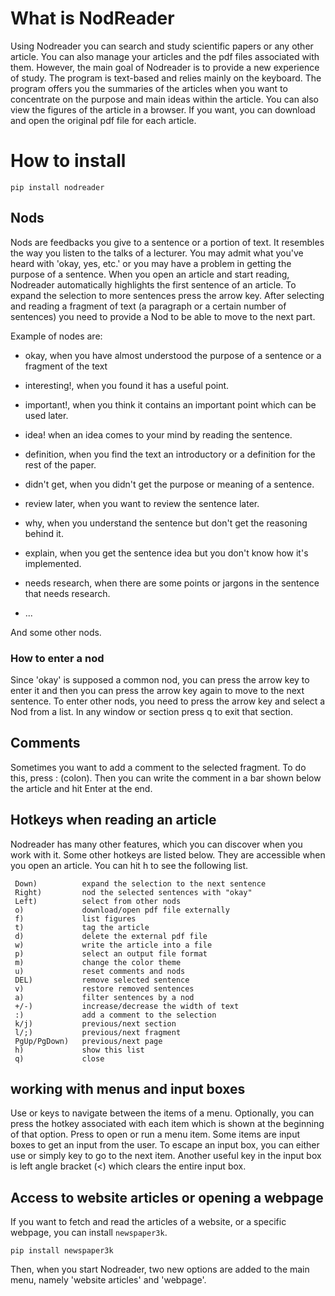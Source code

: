 # What is NodReader

Using Nodreader you can search and study scientific papers or any other article.
You can also manage your articles and the pdf files associated with them.
However, the main goal of Nodreader is to provide a new experience of study. The program is text-based and relies mainly on the keyboard. The program offers you the summaries of the articles when you want to concentrate on the purpose and main ideas within the article. You can also view the figures of the article in a browser. If you want, you can download and open the original pdf file for each article.

# How to install

```
pip install nodreader
```

## Nods
Nods are feedbacks you give to a sentence or a portion of text. It resembles the way you listen to the talks of a lecturer. You may admit what you've heard with 'okay, yes, etc.' or you may have a problem in getting the purpose of a sentence.
When you open an article and start reading, Nodreader automatically highlights the first sentence of an article. To expand the selection to more sentences press the <Down> arrow key. After selecting and reading a fragment of text (a paragraph or a certain number of sentences) you need to provide a Nod to be able to move to the next part. 

Example of nodes are:

 - okay, when you have almost understood the purpose of a sentence or a fragment of the text
 - interesting!, when you found it has a useful point.
 - important!, when you think it contains an important point which can be used later.
 - idea! when an idea comes to your mind by reading the sentence.
 - definition, when you find the text an introductory or a definition for the rest of the paper.

 - didn't get, when you didn't get the purpose or meaning of a sentence.
 - review later, when you want to review the sentence later.
 - why, when you understand the sentence but don't get the reasoning behind it.
 - explain, when you get the sentence idea but you don't know how it's implemented.
 - needs research, when there are some points or jargons in the sentence that needs research.

 - ...
 

And some other nods.

### How to enter a nod

Since 'okay' is supposed a common nod, you can press the <Right> arrow key to enter it and then you can press the <Down> arrow key again to move to the next sentence. To enter other nods, you need to press the <Left> arrow key and select a Nod from a list. In any window or section press q to exit that section. 

## Comments

Sometimes you want to add a comment to the selected fragment. To do this, press : (colon). Then you can write the comment in a bar shown below the article and hit Enter at the end.

## Hotkeys when reading an article

Nodreader has many other features, which you can discover when you work with it. Some other hotkeys are listed below. They are accessible when you open an article. You can hit h to see the following list. 

```
 Down)          expand the selection to the next sentence
 Right)         nod the selected sentences with "okay"
 Left)          select from other nods
 o)             download/open pdf file externally
 f)             list figures
 t)             tag the article
 d)             delete the external pdf file 
 w)             write the article into a file
 p)             select an output file format
 m)             change the color theme
 u)             reset comments and nods
 DEL)           remove selected sentence
 v)             restore removed sentences
 a)             filter sentences by a nod
 +/-)           increase/decrease the width of text
 :)             add a comment to the selection
 k/j)           previous/next section
 l/;)           previous/next fragment
 PgUp/PgDown)   previous/next page
 h)             show this list
 q)             close
```


## working with menus and input boxes

Use <Down> or <Up> keys to navigate between the items of a menu. Optionally, you can press the hotkey associated with each item which is shown at the beginning of that option. Press <Enter> to open or run a menu item. Some items are input boxes to get an input from the user. To escape an input box, you can either use <Esc> or simply <Down> key to go to the next item. Another useful key in the input box is left angle bracket (<) which clears the entire input box.


## Access to website articles or opening a webpage

If you want to fetch and read the articles of a website, or a specific webpage, you can install `newspaper3k`. 

```
pip install newspaper3k
```

Then, when you start Nodreader, two new options are added to the main menu, namely 'website articles' and 'webpage'.  
 
 

